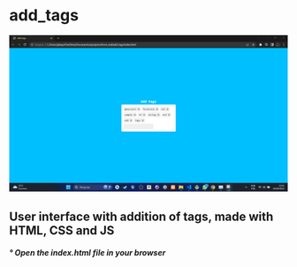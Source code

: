 # add_tags

<div> <img src="https://raw.githubusercontent.com/gheysiell/images/main/add_tags.png" /> </div>
<div> <h2> User interface with addition of tags, made with HTML, CSS and JS </h2> </div>
<div> <h5> ° Open the index.html file in your browser </h5> </div>